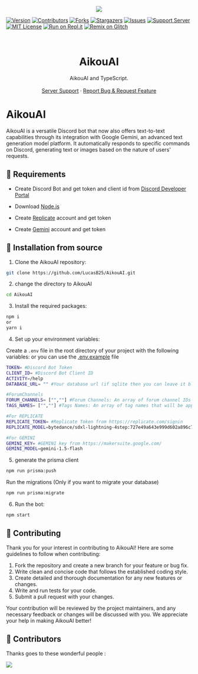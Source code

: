 <center><img src="https://capsule-render.vercel.app/api?type=waving&color=gradient&height=200&section=header&text=AikouAI&fontSize=80&fontAlignY=35&animation=twinkling&fontColor=gradient" /></center>

[![Version][version-shield]](version-url)
[![Contributors][contributors-shield]][contributors-url]
[![Forks][forks-shield]][forks-url]
[![Stargazers][stars-shield]][stars-url]
[![Issues][issues-shield]][issues-url]
[![Support Server][support-shield]][support-server]
[![MIT License][license-shield]][license-url]
[![Run on Repl.it](https://repl.it/badge/github/LucasB25/AikouAI)](https://repl.it/github/LucasB25/AikouAI)
[![Remix on Glitch](https://cdn.glitch.com/2703baf2-b643-4da7-ab91-7ee2a2d00b5b%2Fremix-button.svg)](https://glitch.com/edit/#!/import/github/LucasB25/AikouAI)

<!-- PROJECT LOGO -->
<br />

  <h1 align="center">AikouAI</h1>

  <p align="center">AikouAI and TypeScript.
    <br />
    <br />
        <a href="https://discord.gg/AhUJa2kdAr">Server Support</a>
    ·
    <a href="https://github.com/LucasB25/AikouAI/issues">Report Bug & Request Feature</a>
  </p>
</p>

# AikouAI

AikouAI is a versatile Discord bot that now also offers text-to-text capabilities through its integration with Google Gemini, an advanced text generation model platform. It automatically responds to specific commands on Discord, generating text or images based on the nature of users' requests.

## 🔧 Requirements

-   Create Discord Bot and get token and client id from [Discord Developer Portal](https://discord.com/developers/applications)

-   Download [Node.js](https://nodejs.org/en/download/)

-   Create [Replicate](https://replicate.com/) account and get token

-   Create [Gemini](https://makersuite.google.com/) account and get token

## 🚀 Installation from source

1. Clone the AikouAI repository:

```bash
git clone https://github.com/LucasB25/AikouAI.git
```

2. change the directory to AikouAI

```bash
cd AikouAI
```

3. Install the required packages:

```bash
npm i
or
yarn i
```

4. Set up your environment variables:

Create a `.env` file in the root directory of your project with the following variables:
or you can use the [.env.example](https://raw.githubusercontent.com/LucasB25/AikouAI/main/.env.example) file

```bash
TOKEN= #Discord Bot Token
CLIENT_ID= #Discord Bot Client ID
ACTIVITY=/help
DATABASE_URL= "" #Your database url (if sqlite then you can leave it blank)

#ForumChannels
FORUM_CHANNELS= ["",""] #Forum Channels: An array of forum channel IDs where the bot will operate. Add your forum channel IDs here.
TAGS_NAMES= ["",""] #Tags Names: An array of tag names that will be applied to threads created in the specified forum channels.

#For REPLICATE
REPLICATE_TOKEN= #Replicate Token from https://replicate.com/signin
REPLICATE_MODEL=bytedance/sdxl-lightning-4step:727e49a643e999d602a896c774a0658ffefea21465756a6ce24b7ea4165eba6a

#For GEMINI
GEMINI_KEY= #GEMINI key from https://makersuite.google.com/
GEMINI_MODEL=gemini-1.5-flash
```

5. generate the prisma client

```bash
npm run prisma:push
```

Run the migrations (Only if you want to migrate your database)

```bash
npm run prisma:migrate
```

6. Run the bot:

```bash
npm start
```

## 📜 Contributing

Thank you for your interest in contributing to AikouAI! Here are some guidelines to follow when contributing:

1. Fork the repository and create a new branch for your feature or bug fix.
2. Write clean and concise code that follows the established coding style.
3. Create detailed and thorough documentation for any new features or changes.
4. Write and run tests for your code.
5. Submit a pull request with your changes.

Your contribution will be reviewed by the project maintainers, and any necessary feedback or changes will be discussed with you. We appreciate your help in making AikouAI better!

## 👥 Contributors

Thanks goes to these wonderful people :

<a href="https://github.com/LucasB25/AikouAI/graphs/contributors">
  <img src="https://contrib.rocks/image?repo=LucasB25/AikouAI" />
</a>

[version-shield]: https://img.shields.io/github/package-json/v/LucasB25/AikouAI?style=for-the-badge
[contributors-shield]: https://img.shields.io/github/contributors/LucasB25/AikouAI.svg?style=for-the-badge
[contributors-url]: https://github.com/LucasB25/AikouAI/graphs/contributors
[forks-shield]: https://img.shields.io/github/forks/LucasB25/AikouAI.svg?style=for-the-badge
[forks-url]: https://github.com/LucasB25/AikouAI/network/members
[stars-shield]: https://img.shields.io/github/stars/LucasB25/AikouAI.svg?style=for-the-badge
[stars-url]: https://github.com/LucasB25/AikouAI/stargazers
[issues-shield]: https://img.shields.io/github/issues/LucasB25/AikouAI.svg?style=for-the-badge
[issues-url]: https://github.com/LucasB25/AikouAI/issues
[license-shield]: https://img.shields.io/github/license/LucasB25/AikouAI.svg?style=for-the-badge
[license-url]: https://github.com/LucasB25/AikouAI/blob/mains/LICENSE
[support-server]: https://discord.gg/AhUJa2kdAr
[support-shield]: https://img.shields.io/discord/942117923001098260.svg?style=for-the-badge&logo=discord&colorB=7289DA
